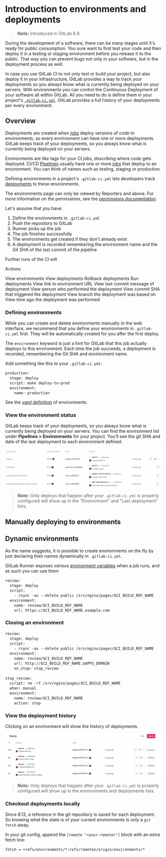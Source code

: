 # Introduction to environments and deployments

>**Note:**
Introduced in GitLab 8.9.

During the development of a software, there can be many stages until it's ready
for public consumption. You sure want to first test your code and then deploy it
in a testing or staging environment before you release it to the public. That
way you can prevent bugs not only in your software, but in the deployment
process as well.

In case you use GitLab CI to not only test or build your project, but also
deploy it in your infrastructure, GitLab provides a way to track your deployments
so you always know what is currently being deployed on your servers. With
environments you can control the Continuous Deployment of your software all
within GitLab. All you need to do is define them in your project's
[`.gitlab-ci.yml`][yaml]. GitLab provides a full history of your deployments per
every environment.

## Overview

Deployments are created when [jobs] deploy versions of code to environments,
so every environment can have one or more deployments. GitLab keeps track of
your deployments, so you always know what is currently being deployed on your
servers.

Environments are like tags for your CI jobs, describing where code gets deployed.
CI/CD [Pipelines] usually have one or more [jobs] that deploy to an environment.
You can think of names such as testing, staging or production.

Defining environments in a project's `.gitlab-ci.yml` lets developers track
[deployments] to these environments.

The environments page can only be viewed by Reporters and above. For more
information on the permissions, see the [permissions documentation][permissions].

Let's assume that you have:

1. Define the environments in `.gitlab-ci.yml`
1. Push the repository to GitLab
1. Runner picks up the job
1. The job finishes successfully
1. The environments get created if they don't already exist
1. A deployment is recorded remembering the environment name and the Git SHA of
   the last commit of the pipeline

Further runs of the CI will

Actions

View environments
View deployments
  Rollback deployments
  Run deployments
View link to environment URL
View last commit message of deployment
View person who performed the deployment
View commit SHA that triggered the deployment
View branch the deployment was based on
View time ago the deployment was performed

### Defining environments

While you can create and delete environments manually in the web interface, we
recommend that you define your environments in `.gitlab-ci.yml` first. They will
be automatically created for you after the first deploy.

The `environment` keyword is just a hint for GitLab that this job actually
deploys to this environment. Each time the job succeeds, a deployment is
recorded, remembering the Git SHA and environment name.

Add something like this to your `.gitlab-ci.yml`:

```
production:
  stage: deploy
  script: make deploy-to-prod
  environment:
    name: production
```

See the [yaml definition](yaml/README.md#environment) of environments.

### View the environment status

GitLab keeps track of your deployments, so you always know what is currently
being deployed on your servers. You can find the environment list under
**Pipelines > Environments** for your project. You'll see the git SHA and date
of the last deployment to each environment defined.

![Environments](img/environments_view.png)

>**Note:**
Only deploys that happen after your `.gitlab-ci.yml` is properly configured will
show up in the "Environment" and "Last deployment" lists.

## Manually deploying to environments


## Dynamic environments

As the name suggests, it is possible to create environments on the fly by just
declaring their names dynamically in `.gitlab-ci.yml`.

GitLab Runner exposes various [environment variables][variables] when a job runs,
and as such you can use them

```
review:
  stage: deploy
  script:
    - rsync -av --delete public /srv/nginx/pages/$CI_BUILD_REF_NAME
  environment:
    name: review/$CI_BUILD_REF_NAME
    url: https://$CI_BUILD_REF_NAME.example.com
```

### Closing an environment

```
review:
  stage: deploy
  script:
    - rsync -av --delete public /srv/nginx/pages/$CI_BUILD_REF_NAME
  environment:
    name: review/$CI_BUILD_REF_NAME
    url: http://$CI_BUILD_REF_NAME.$APPS_DOMAIN
    on_stop: stop_review

stop_review:
  script: rm -rf /srv/nginx/pages/$CI_BUILD_REF_NAME
  when: manual
  environment:
    name: review/$CI_BUILD_REF_NAME
    action: stop
```

### View the deployment history

Clicking on an environment will show the history of deployments.

![Deployments](img/deployments_view.png)

>**Note:**
Only deploys that happen after your `.gitlab-ci.yml` is properly configured will
show up in the environments and deployments lists.

### Checkout deployments locally

Since 8.13, a reference in the git repository is saved for each deployment. So
knowing what the state is of your current environments is only a `git fetch`
away.

In your git config, append the `[remote "<your-remote>"]` block with an extra
fetch line:

```
fetch = +refs/environments/*:refs/remotes/origin/environments/*
```

[Pipelines]: pipelines.md
[jobs]: yaml/README.md#jobs
[yaml]: yaml/README.md
[environments]: #environments
[deployments]: #deployments
[permissions]: ../user/permissions.md
[variables]: variables/README.md
